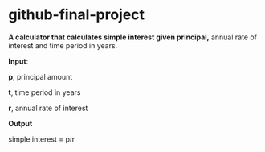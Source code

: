 # github-final-project

<b>A calculator that calculates simple interest given principal,</b> annual rate of interest and time period in years.

<b>Input</b>:

   <b>p</b>, principal amount
   
   <b>t</b>, time period in years
   
   <b>r</b>, annual rate of interest
   
<b>Output</b>

   simple interest = p*t*r
